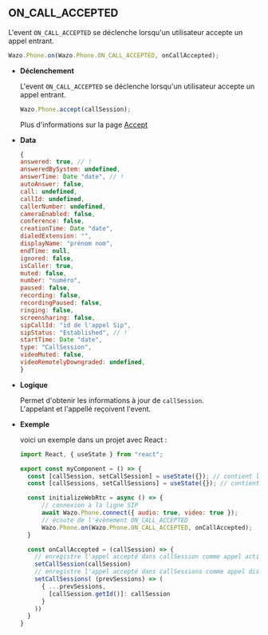 ## ON_CALL_ACCEPTED

L'event `ON_CALL_ACCEPTED` se déclenche lorsqu'un utilisateur accepte un appel entrant.

```js
Wazo.Phone.on(Wazo.Phone.ON_CALL_ACCEPTED, onCallAccepted);
```

<div class="useless-tab-container">

- **Déclenchement**

  L'event `ON_CALL_ACCEPTED` se déclenche lorsqu'un utilisateur accepte un appel entrant.
  
  ```js
  Wazo.Phone.accept(callSession);
  ```
  Plus d'informations sur la page [Accept](/fr/simpleapi/phone/actions?id=accept)

- **Data**

  ```js
  {
  answered: true, // !
  answeredBySystem: undefined,
  answerTime: Date "date", // !
  autoAnswer: false,
  call: undefined,
  callId: undefined,
  callerNumber: undefined,
  cameraEnabled: false,
  conference: false,
  creationTime: Date "date",
  dialedExtension: "",
  displayName: "prénom nom",
  endTime: null,
  ignored: false,
  isCaller: true,
  muted: false,
  number: "numéro",
  paused: false,
  recording: false,
  recordingPaused: false,
  ringing: false,
  screensharing: false,
  sipCallId: "id de l'appel Sip",
  sipStatus: "Established", // !
  startTime: Date "date",
  type: "CallSession",
  videoMuted: false,
  videoRemotelyDowngraded: undefined,
  }
  ```

- **Logique**

  Permet d'obtenir les informations à jour de `callSession`.  
  L'appelant et l'appellé reçoivent l'event.

- **Exemple**

  voici un exemple dans un projet avec React :
  
  ```js
  import React, { useState } from "react";
  
  export const myComponent = () => {
    const [callSession, setCallSession] = useState({}); // contient l'appel actif
    const [callSessions, setCallSessions] = useState({}); // contient l'ensemble des appels (en cours et disponible)

    const initializeWebRtc = async () => {
        // connexion à la ligne SIP
        await Wazo.Phone.connect({ audio: true, video: true });
        // écoute de l'évènement ON_CALL_ACCEPTED
        Wazo.Phone.on(Wazo.Phone.ON_CALL_ACCEPTED, onCallAccepted);
    }

    const onCallAccepted = (callSession) => {
      // enregistre l'appel accepté dans callSession comme appel actif
      setCallSession(callSession)
      // enregistre l'appel accepté dans callSessions comme appel disponible
      setCallSessions( (prevSessions) => (
        { ...prevSessions,
          [callSession.getId()]: callSession
        }
      ))
    }
  }
  ```

</div>